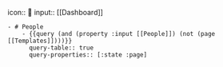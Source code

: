 icon:: 👤
input:: [[Dashboard]]

	- # People
		- {{query (and (property :input [[People]]) (not (page [[Templates]])))}}
		  query-table:: true
		  query-properties:: [:state :page]
